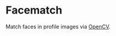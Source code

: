 # Facematch

Match faces in profile images via [OpenCV](https://github.com/peterbraden/node-opencv).
